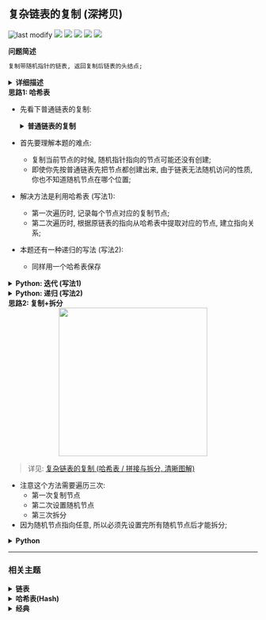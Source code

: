 ## 复杂链表的复制 (深拷贝)
<!--START_SECTION:badge-->
![last modify](https://img.shields.io/static/v1?label=last%20modify&message=2025-09-19%2005%3A37%3A11&label_color=gray&color=thistle&style=flat-square)
[![](https://img.shields.io/static/v1?label=&message=%E4%B8%AD%E7%AD%89&label_color=gray&color=yellow&style=flat-square)](../../../README.md#中等)
[![](https://img.shields.io/static/v1?label=&message=%E5%89%91%E6%8C%87Offer&label_color=gray&color=green&style=flat-square)](../../../README.md#剑指offer)
[![](https://img.shields.io/static/v1?label=&message=%E9%93%BE%E8%A1%A8&label_color=gray&color=blue&style=flat-square)](../../../README.md#链表)
[![](https://img.shields.io/static/v1?label=&message=%E5%93%88%E5%B8%8C%E8%A1%A8%28Hash%29&label_color=gray&color=blue&style=flat-square)](../../../README.md#哈希表hash)
[![](https://img.shields.io/static/v1?label=&message=%E7%BB%8F%E5%85%B8&label_color=gray&color=blue&style=flat-square)](../../../README.md#经典)
<!--END_SECTION:badge-->
<!--info
tags: [链表, 哈希表, 经典]
source: 剑指Offer
level: 中等
number: '3500'
name: 复杂链表的复制 (深拷贝)
companies: []
-->

<summary><b>问题简述</b></summary>

```txt
复制带随机指针的链表, 返回复制后链表的头结点;
```

<details><summary><b>详细描述</b></summary>

**注意**: 本题的输入输出带有迷惑性, 它们并不是实际的输入和输出, 而是链表的数组展现;

```txt
给你一个长度为 n 的链表, 每个节点包含一个额外增加的随机指针 random , 该指针可以指向链表中的任何节点或空节点.

构造这个链表的 深拷贝. 深拷贝应该正好由 n 个 全新 节点组成, 其中每个新节点的值都设为其对应的原节点的值. 新节点的 next 指针和 random 指针也都应指向复制链表中的新节点, 并使原链表和复制链表中的这些指针能够表示相同的链表状态. 复制链表中的指针都不应指向原链表中的节点 .

例如, 如果原链表中有 X 和 Y 两个节点, 其中 X.random --> Y . 那么在复制链表中对应的两个节点 x 和 y , 同样有 x.random --> y .

返回复制链表的头节点.

用一个由 n 个节点组成的链表来表示输入/输出中的链表. 每个节点用一个 [val, random_index] 表示:

val: 一个表示 Node.val 的整数.
random_index: 随机指针指向的节点索引 (范围从 0 到 n-1); 如果不指向任何节点, 则为  null .
你的代码 只 接受原链表的头节点 head 作为传入参数.

示例 1:
    输入: head = [[7,null],[13,0],[11,4],[10,2],[1,0]]
    输出: [[7,null],[13,0],[11,4],[10,2],[1,0]]
示例 2:
    输入: head = [[1,1],[2,1]]
    输出: [[1,1],[2,1]]
示例 3:
    输入: head = [[3,null],[3,0],[3,null]]
    输出: [[3,null],[3,0],[3,null]]
示例 4:
    输入: head = []
    输出: []
    解释: 给定的链表为空 (空指针), 因此返回 null.

提示:
    -10000 <= Node.val <= 10000
    Node.random 为空 (null) 或指向链表中的节点.
    节点数目不超过 1000 .

来源: 力扣 (LeetCode)
链接: https://leetcode-cn.com/problems/fu-za-lian-biao-de-fu-zhi-lcof
著作权归领扣网络所有. 商业转载请联系官方授权, 非商业转载请注明出处.
```

</details>

<!-- <div align="center"><img src="../../../_assets/xxx.png" height="300" /></div> -->

<summary><b>思路1: 哈希表</b></summary>

- 先看下普通链表的复制:

    <details><summary><b>普通链表的复制</b></summary>

    ```python
        class Solution:
            def copyList(self, head: 'Node') -> 'Node':
                cur = head
                ret = pre = Node(0)  # 伪头结点
                while cur:
                    node = Node(cur.val) # 复制节点 cur
                    pre.next = node      # 新链表的 前驱节点 -> 当前节点
                    # pre.random = '???' # 新链表的 「 前驱节点 -> 当前节点 」 无法确定
                    cur = cur.next       # 遍历下一节点
                    pre = node           # 保存当前新节点
                return ret.next
    ```

    </details>

- 首先要理解本题的难点:
    - 复制当前节点的时候, 随机指针指向的节点可能还没有创建;
    - 即使你先按普通链表先把节点都创建出来, 由于链表无法随机访问的性质, 你也不知道随机节点在哪个位置;
- 解决方法是利用哈希表 (写法1):
    - 第一次遍历时, 记录每个节点对应的复制节点;
    - 第二次遍历时, 根据原链表的指向从哈希表中提取对应的节点, 建立指向关系;
- 本题还有一种递归的写法 (写法2):
    - 同样用一个哈希表保存

<details><summary><b>Python: 迭代 (写法1) </b></summary>

```python
"""
# Definition for a Node.
class Node:
    def __init__(self, x: int, next: 'Node' = None, random: 'Node' = None):
        self.val = int(x)
        self.next = next
        self.random = random
"""

class Solution:
    def copyRandomList(self, head: 'Node') -> 'Node':
        if not head: return None  # 使用伪头结点, 可以省去这行

        dp = dict()

        # 第一次遍历, 生成复制节点, 并记录到哈希表
        p = head
        while p:
            dp[p] = Node(p.val)
            p = p.next

        # 写法1: 使用伪头结点, 可以省去对 head 为 None 的判断
        cur = head
        ret = pre = Node(0)  # 伪头结点
        while cur:
            pre.next = dp[cur]  # 这里可以不用 get, 因为一定存在
            pre.next.random = dp.get(cur.random)  # get 方法在 key 不存在时, 默认返回 None
            cur = cur.next
            pre = pre.next

        return ret.next

        # 写法2: 相比使用伪头结点
        # cur = head
        # while cur:
        #     dp[cur].next = dp.get(cur.next)
        #     dp[cur].random = dp.get(cur.random)
        #     cur = cur.next

        # return dp[head]
```

</details>


<details><summary><b>Python: 递归 (写法2) </b></summary>

- 【不推荐】虽然代码量会少一点, 但是不好理解;

```python
"""
# Definition for a Node.
class Node:
    def __init__(self, x: int, next: 'Node' = None, random: 'Node' = None):
        self.val = int(x)
        self.next = next
        self.random = random
"""

class Solution:
    def copyRandomList(self, head: 'Node') -> 'Node':
        if not head: return None

        dp = dict()

        def dfs(p):
            if not p: return None

            if p not in dp:
                dp[p] = Node(p.val)
                dp[p].next = dfs(p.next)
                dp[p].random = dfs(p.random)

            return dp[p]

        return dfs(head)
```

</details>


<summary><b>思路2: 复制+拆分</b></summary>

<div align="center"><img src="../../../_assets/剑指Offer_0035_中等_复杂链表的复制.png" height="300" /></div>

> 详见: [复杂链表的复制 (哈希表 / 拼接与拆分, 清晰图解) ](https://leetcode-cn.com/problems/fu-za-lian-biao-de-fu-zhi-lcof/solution/jian-zhi-offer-35-fu-za-lian-biao-de-fu-zhi-ha-xi-/)

- 注意这个方法需要遍历三次:
    - 第一次复制节点
    - 第二次设置随机节点
    - 第三次拆分
- 因为随机节点指向任意, 所以必须先设置完所有随机节点后才能拆分;

<details><summary><b>Python</b></summary>

```python
"""
# Definition for a Node.
class Node:
    def __init__(self, x: int, next: 'Node' = None, random: 'Node' = None):
        self.val = int(x)
        self.next = next
        self.random = random
"""

"""
# Definition for a Node.
class Node:
    def __init__(self, x: int, next: 'Node' = None, random: 'Node' = None):
        self.val = int(x)
        self.next = next
        self.random = random
"""

class Solution:
    def copyRandomList(self, head: 'Node') -> 'Node':
        if not head: return None

        # 复制节点
        cur = head
        while cur:
            nod = Node(cur.val)  # 创建节点
            cur.next, nod.next = nod, cur.next  # 接入新节点
            cur = nod.next  # 遍历下一个节点

        # 设置随机节点, 因为随机节点指向任意, 所以必须先设置随机节点后才能断开
        cur = head
        while cur:
            if cur.random:
                cur.next.random = cur.random.next
            cur = cur.next.next

        # 拆分节点
        cur = head
        ret = nxt = head.next
        while nxt.next:
            # 开始拆分
            cur.next = cur.next.next
            nxt.next = nxt.next.next

            # 下一组
            cur = cur.next
            nxt = nxt.next

        return ret
```

</details>

<!--START_SECTION:relate-->
---

### 相关主题

<details><summary><b>链表</b></summary>

> [[中等, LeetCode] 两数相加 🔥](../10/LeetCode_0002_中等_两数相加.md)  
> [[中等, LeetCode] 分隔链表](../10/LeetCode_0086_中等_分隔链表.md)  
> [[中等, LeetCode] 删除链表的倒数第N个结点 🔥](../../2022/01/LeetCode_0019_中等_删除链表的倒数第N个结点.md)  
> [[中等, LeetCode] 重排链表 🔥](../../2022/06/LeetCode_0143_中等_重排链表.md)  
> [[中等, 牛客] 划分链表](../../2022/01/牛客_0023_中等_划分链表.md)  
> [[中等, 牛客] 删除有序链表中重复的元素-I](../../2022/01/牛客_0025_中等_删除有序链表中重复的元素-I.md)  
> [[中等, 牛客] 删除有序链表中重复的元素-II](../../2022/01/牛客_0024_中等_删除有序链表中重复的元素-II.md)  
> [[中等, 牛客] 重排链表](../../2022/01/牛客_0002_中等_重排链表.md)  
> [[中等, 牛客] 链表中的节点每k个一组翻转](../../2022/03/牛客_0050_中等_链表中的节点每k个一组翻转.md)  
> [[中等, 牛客] 链表内指定区间反转](../../2022/01/牛客_0021_中等_链表内指定区间反转.md)  
> [[中等, 牛客] 链表相加(二)](../../2022/03/牛客_0040_中等_链表相加(二).md)  
  > 
> [[困难, LeetCode] K个一组翻转链表 🔥](../../2022/02/LeetCode_0025_困难_K个一组翻转链表.md)  
> [[困难, LeetCode] 合并K个升序链表 🔥](../../2022/10/LeetCode_0023_困难_合并K个升序链表.md)  
  > 
> [[简单, LeetCode] 反转链表 🔥](../../2022/10/LeetCode_0206_简单_反转链表.md)  
> [[简单, LeetCode] 合并两个有序链表 🔥](../10/LeetCode_0021_简单_合并两个有序链表.md)  
> [[简单, LeetCode] 链表的中间结点](../../2022/06/LeetCode_0876_简单_链表的中间结点.md)  
> [[简单, 剑指Offer] 两个链表的第一个公共节点](../../2022/01/剑指Offer_5200_简单_两个链表的第一个公共节点.md)  
> [[简单, 剑指Offer] 从尾到头打印链表](../11/剑指Offer_0600_简单_从尾到头打印链表.md)  
> [[简单, 剑指Offer] 删除链表的节点](../11/剑指Offer_1800_简单_删除链表的节点.md)  
> [[简单, 剑指Offer] 反转链表 🔥](../11/剑指Offer_2400_简单_反转链表.md)  
> [[简单, 剑指Offer] 合并两个排序的链表](../11/剑指Offer_2500_简单_合并两个排序的链表.md)  
> [[简单, 剑指Offer] 链表中倒数第k个节点](../11/剑指Offer_2200_简单_链表中倒数第k个节点.md)  
> [[简单, 牛客] 两个链表的第一个公共结点 🔥](../../2022/03/牛客_0066_简单_两个链表的第一个公共结点.md)  
> [[简单, 牛客] 判断一个链表是否为回文结构](../../2022/04/牛客_0096_简单_判断一个链表是否为回文结构.md)  
> [[简单, 牛客] 判断链表中是否有环](../../2022/01/牛客_0004_简单_判断链表中是否有环.md)  
> [[简单, 牛客] 单链表的排序 🔥](../../2022/03/牛客_0070_简单_单链表的排序.md)  
> [[简单, 牛客] 反转链表](../../2022/03/牛客_0078_简单_反转链表.md)  
> [[简单, 牛客] 合并两个排序的链表](../../2022/02/牛客_0033_简单_合并两个排序的链表.md)  
> [[简单, 牛客] 链表中环的入口结点](../../2022/01/牛客_0003_简单_链表中环的入口结点.md)  
  > 

</details>
<details><summary><b>哈希表(Hash)</b></summary>

> [[中等, LeetCode] 字母异位词分组 🔥](../../2022/10/LeetCode_0049_中等_字母异位词分组.md)  
> [[中等, LeetCode] 重复的DNA序列](../../2022/07/LeetCode_0187_中等_重复的DNA序列.md)  
> [[中等, 剑指Offer] 最长不含重复字符的子字符串](剑指Offer_4800_中等_最长不含重复字符的子字符串.md)  
> [[中等, 牛客] 和为K的连续子数组](../../2022/05/牛客_0125_中等_和为K的连续子数组.md)  
  > 
> [[困难, 牛客] 数组中的最长连续子序列](../../2022/04/牛客_0095_困难_数组中的最长连续子序列.md)  
  > 
> [[简单, LeetCode] 两数之和 🔥](../10/LeetCode_0001_简单_两数之和.md)  
> [[简单, 剑指Offer] 数组中重复的数字](../11/剑指Offer_0300_简单_数组中重复的数字.md)  
> [[简单, 剑指Offer] 第一个只出现一次的字符](剑指Offer_5000_简单_第一个只出现一次的字符.md)  
> [[简单, 牛客] 两数之和](../../2022/03/牛客_0061_简单_两数之和.md)  
> [[简单, 牛客] 第一个只出现一次的字符](../../2022/02/牛客_0031_简单_第一个只出现一次的字符.md)  
> [[简单, 程序员面试金典] 判定是否互为字符重排](../../2022/09/程序员面试金典_0102_简单_判定是否互为字符重排.md)  
  > 

</details>
<details><summary><b>经典</b></summary>

> [[中等, LeetCode] 下一个排列 🔥](../../2022/10/LeetCode_0031_中等_下一个排列.md)  
> [[中等, LeetCode] 二叉树的完全性检验 🔥](../../2022/03/LeetCode_0958_中等_二叉树的完全性检验.md)  
> [[中等, LeetCode] 最长递增子序列 🔥](../../2022/06/LeetCode_0300_中等_最长递增子序列.md)  
> [[中等, 剑指Offer2] 整数除法 🔥](../../2022/09/剑指Offer2_001_中等_整数除法.md)  
> [[中等, 剑指Offer] 丑数 🔥](剑指Offer_4900_中等_丑数.md)  
> [[中等, 剑指Offer] 二叉搜索树与双向链表 🔥](剑指Offer_3600_中等_二叉搜索树与双向链表.md)  
> [[中等, 剑指Offer] 圆圈中最后剩下的数字 (约瑟夫环问题) 🔥](../../2022/01/剑指Offer_6200_中等_圆圈中最后剩下的数字(约瑟夫环问题).md)  
> [[中等, 剑指Offer] 字符串的排列 (全排列) 🔥](剑指Offer_3800_中等_字符串的排列(全排列).md)  
> [[中等, 剑指Offer] 把字符串转换成整数 🔥](../../2022/01/剑指Offer_6700_中等_把字符串转换成整数.md)  
> [[中等, 剑指Offer] 数值的整数次方 (快速幂) 🔥](../11/剑指Offer_1600_中等_数值的整数次方(快速幂).md)  
> [[中等, 剑指Offer] 栈的压入、弹出序列 🔥](../11/剑指Offer_3100_中等_栈的压入、弹出序列.md)  
> [[中等, 剑指Offer] 重建二叉树 🔥](../11/剑指Offer_0700_中等_重建二叉树.md)  
> [[中等, 剑指Offer] 顺时针打印矩阵 (3种思路4个写法) 🔥](../11/剑指Offer_2900_中等_顺时针打印矩阵(3种思路4个写法).md)  
> [[中等, 牛客] 01背包 🔥](../../2022/05/牛客_0145_中等_01背包.md)  
> [[中等, 牛客] 丢棋子问题 (鹰蛋问题) 🔥](../../2022/04/牛客_0087_中等_丢棋子问题(鹰蛋问题).md)  
> [[中等, 牛客] 字符串的排列 🔥](../../2022/05/牛客_0121_中等_字符串的排列.md)  
> [[中等, 牛客] 寻找峰值 🔥](../../2022/04/牛客_0107_中等_寻找峰值.md)  
> [[中等, 牛客] 岛屿数量 🔥](../../2022/04/牛客_0109_中等_岛屿数量.md)  
> [[中等, 牛客] 把字符串转换成整数(atoi) 🔥](../../2022/04/牛客_0100_中等_把字符串转换成整数(atoi).md)  
> [[中等, 牛客] 数组中只出现一次的两个数字 🔥](../../2022/03/牛客_0075_中等_数组中只出现一次的两个数字.md)  
> [[中等, 牛客] 最长公共子序列(二) 🔥](../../2022/04/牛客_0092_中等_最长公共子序列(二).md)  
> [[中等, 牛客] 栈和排序 🔥](../../2022/05/牛客_0115_中等_栈和排序.md)  
> [[中等, 牛客] 汉诺塔问题 🔥](../../2022/03/牛客_0067_中等_汉诺塔问题.md)  
  > 
> [[困难, LeetCode] 编辑距离 🔥](../../2022/06/LeetCode_0072_困难_编辑距离.md)  
> [[困难, 剑指Offer] 数组中的逆序对 🔥](../../2022/01/剑指Offer_5100_困难_数组中的逆序对.md)  
> [[困难, 牛客] 接雨水问题 🔥](../../2022/05/牛客_0128_困难_接雨水问题.md)  
> [[困难, 牛客] 设计LFU缓存结构 🔥](../../2022/04/牛客_0094_困难_设计LFU缓存结构.md)  
> [[困难, 牛客] 设计LRU缓存结构 🔥](../../2022/04/牛客_0093_困难_设计LRU缓存结构.md)  
  > 
> [[简单, LeetCode] 二叉树的最大深度 🔥](../../2022/07/LeetCode_0104_简单_二叉树的最大深度.md)  
> [[简单, LeetCode] 反转链表 🔥](../../2022/10/LeetCode_0206_简单_反转链表.md)  
> [[简单, 剑指Offer] 二叉搜索树的最近公共祖先 🔥](../../2022/01/剑指Offer_6801_简单_二叉搜索树的最近公共祖先.md)  
> [[简单, 剑指Offer] 反转链表 🔥](../11/剑指Offer_2400_简单_反转链表.md)  
> [[简单, 剑指Offer] 数组中出现次数超过一半的数字 (摩尔投票) 🔥](剑指Offer_3900_简单_数组中出现次数超过一半的数字(摩尔投票).md)  
> [[简单, 剑指Offer] 最小的k个数 (partition操作) 🔥](剑指Offer_4000_简单_最小的k个数(partition操作).md)  
> [[简单, 牛客] 二进制中1的个数 🔥](../../2022/05/牛客_0120_简单_二进制中1的个数.md)  
> [[简单, 牛客] 单链表的排序 🔥](../../2022/03/牛客_0070_简单_单链表的排序.md)  
> [[简单, 牛客] 求平方根 🔥](../../2022/02/牛客_0032_简单_求平方根.md)  
  > 

</details>
<!--END_SECTION:relate-->